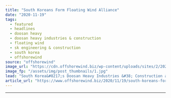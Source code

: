 ```yaml
---
title: "South Koreans Form Floating Wind Alliance"
date: "2020-11-19"
tags: 
  - featured
  - headlines
  - doosan heavy
  - doosan heavy industries & construction
  - floating wind
  - sk engineering & construction
  - south korea
  - offshorewind
source: "offshorewind"
image_url: "https://cdn.offshorewind.biz/wp-content/uploads/sites/2/2020/11/19091919/South-Koreans-Form-Floating-Wind-Alliance.jpg"
image_fp: "/assets/img/post_thumbnails/1.jpg"
lead: "South Korea&#8217;s Doosan Heavy Industries &#38; Construction and SK Engineering &#38; Construction have signed"
article_url: "https://www.offshorewind.biz/2020/11/19/south-koreans-form-floating-wind-alliance/"
---
```


---
